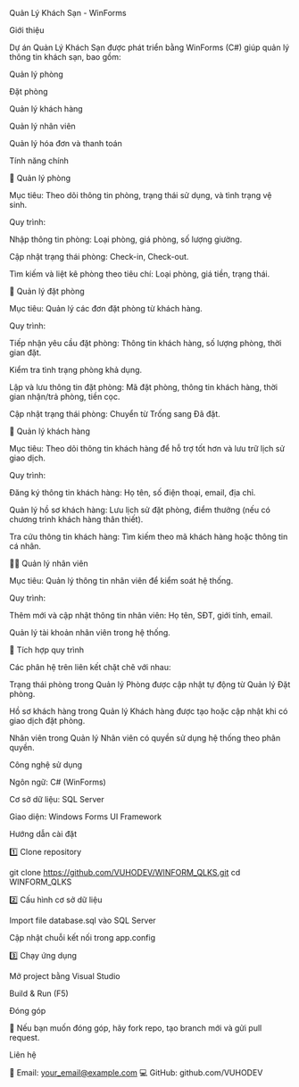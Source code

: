 Quản Lý Khách Sạn - WinForms

Giới thiệu

Dự án Quản Lý Khách Sạn được phát triển bằng WinForms (C#) giúp quản lý thông tin khách sạn, bao gồm:

Quản lý phòng

Đặt phòng

Quản lý khách hàng

Quản lý nhân viên

Quản lý hóa đơn và thanh toán

Tính năng chính

🎯 Quản lý phòng

Mục tiêu: Theo dõi thông tin phòng, trạng thái sử dụng, và tình trạng vệ sinh.

Quy trình:

Nhập thông tin phòng: Loại phòng, giá phòng, số lượng giường.

Cập nhật trạng thái phòng: Check-in, Check-out.

Tìm kiếm và liệt kê phòng theo tiêu chí: Loại phòng, giá tiền, trạng thái.

🏨 Quản lý đặt phòng

Mục tiêu: Quản lý các đơn đặt phòng từ khách hàng.

Quy trình:

Tiếp nhận yêu cầu đặt phòng: Thông tin khách hàng, số lượng phòng, thời gian đặt.

Kiểm tra tình trạng phòng khả dụng.

Lập và lưu thông tin đặt phòng: Mã đặt phòng, thông tin khách hàng, thời gian nhận/trả phòng, tiền cọc.

Cập nhật trạng thái phòng: Chuyển từ Trống sang Đã đặt.

👤 Quản lý khách hàng

Mục tiêu: Theo dõi thông tin khách hàng để hỗ trợ tốt hơn và lưu trữ lịch sử giao dịch.

Quy trình:

Đăng ký thông tin khách hàng: Họ tên, số điện thoại, email, địa chỉ.

Quản lý hồ sơ khách hàng: Lưu lịch sử đặt phòng, điểm thưởng (nếu có chương trình khách hàng thân thiết).

Tra cứu thông tin khách hàng: Tìm kiếm theo mã khách hàng hoặc thông tin cá nhân.

👨‍💼 Quản lý nhân viên

Mục tiêu: Quản lý thông tin nhân viên để kiểm soát hệ thống.

Quy trình:

Thêm mới và cập nhật thông tin nhân viên: Họ tên, SĐT, giới tính, email.

Quản lý tài khoản nhân viên trong hệ thống.

🔄 Tích hợp quy trình

Các phân hệ trên liên kết chặt chẽ với nhau:

Trạng thái phòng trong Quản lý Phòng được cập nhật tự động từ Quản lý Đặt phòng.

Hồ sơ khách hàng trong Quản lý Khách hàng được tạo hoặc cập nhật khi có giao dịch đặt phòng.

Nhân viên trong Quản lý Nhân viên có quyền sử dụng hệ thống theo phân quyền.

Công nghệ sử dụng

Ngôn ngữ: C# (WinForms)

Cơ sở dữ liệu: SQL Server

Giao diện: Windows Forms UI Framework

Hướng dẫn cài đặt

1️⃣ Clone repository

git clone https://github.com/VUHODEV/WINFORM_QLKS.git
cd WINFORM_QLKS

2️⃣ Cấu hình cơ sở dữ liệu

Import file database.sql vào SQL Server

Cập nhật chuỗi kết nối trong app.config

3️⃣ Chạy ứng dụng

Mở project bằng Visual Studio

Build & Run (F5)

Đóng góp

📌 Nếu bạn muốn đóng góp, hãy fork repo, tạo branch mới và gửi pull request.

Liên hệ

📩 Email: your_email@example.com
💻 GitHub: github.com/VUHODEV
